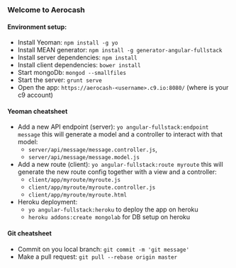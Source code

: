 ### Welcome to Aerocash

#### Environment setup:

* Install Yeoman: `npm install -g yo`
* Install MEAN generator: `npm install -g generator-angular-fullstack`
* Install server dependencies: `npm install`
* Install client dependencies: `bower install`
* Start mongoDb: `mongod --smallfiles`
* Start the server: `grunt serve`
* Open the app: `https://aerocash-<username>.c9.io:8080/` (where <username> is your c9 account)

#### Yeoman cheatsheet  
* Add a new API endpoint (server): `yo angular-fullstack:endpoint message` this will generate a model and a controller to interact with that model:
  * `server/api/message/message.controller.js`, 
  * `server/api/message/message.model.js`
* Add a new route (client): `yo angular-fullstack:route myroute` this will generate the new route config together with a view and a controller:
  * `client/app/myroute/myroute.js`
  * `client/app/myroute/myroute.controller.js`
  * `client/app/myroute/myroute.html`
* Heroku deployment:
  * `yo angular-fullstack:heroku` to deploy the app on heroku
  * `heroku addons:create mongolab` for DB setup on heroku
  
#### Git cheatsheet
  * Commit on you local branch: `git commit -m 'git message'`
  * Make a pull request: `git pull --rebase origin master` 
